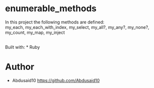 # enumerable_methods
In this project the following methods are defined: 
<br>
my_each, my_each_with_index, my_select, my_all?, my_any?, my_none?, my_count, my_map, my_inject

<br>
Built with:
* Ruby

# Author
* Abdusaid10 https://github.com/Abdusaid10